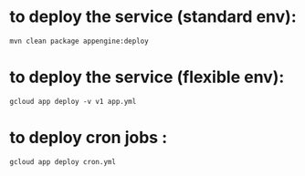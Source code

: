 # to deploy the service (standard env):
```
mvn clean package appengine:deploy
```

# to deploy the service (flexible env):
```
gcloud app deploy -v v1 app.yml
```
 
# to deploy cron jobs :
```
gcloud app deploy cron.yml
```